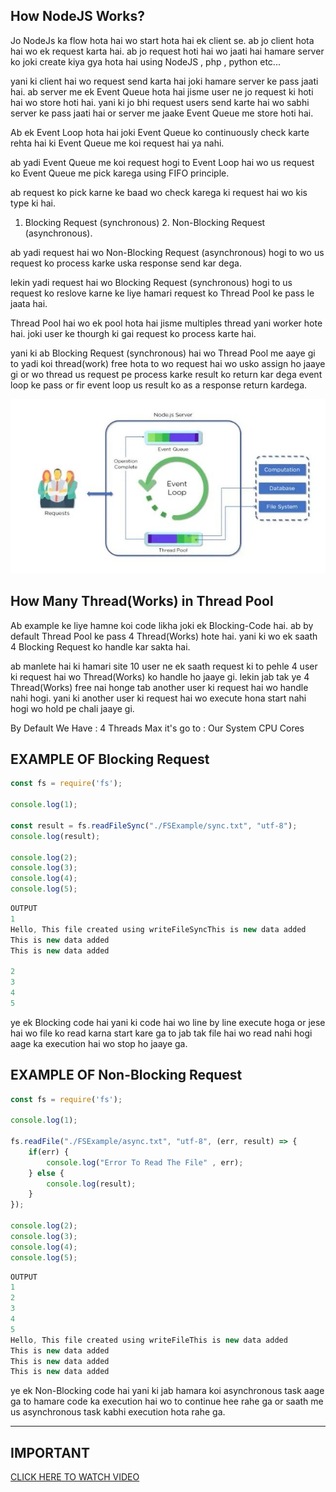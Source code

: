 ## How NodeJS Works?

Jo NodeJs ka flow hota hai wo start hota hai ek client se. ab jo client hota hai wo ek request karta hai. ab jo request hoti hai wo jaati hai hamare server ko joki create kiya gya hota hai using NodeJS , php , python etc...

yani ki client hai wo request send karta hai joki hamare server ke pass jaati hai. ab server me ek Event Queue hota hai jisme user ne jo request ki hoti hai wo store hoti hai. yani ki jo bhi request users send karte hai wo sabhi server ke pass jaati hai or server me jaake Event Queue me store hoti hai.

Ab ek Event Loop hota hai joki Event Queue ko continuously check karte rehta hai ki Event Queue me koi request hai ya nahi.

ab yadi Event Queue me koi request hogi to Event Loop hai wo us request ko Event Queue me pick karega using FIFO principle.

ab request ko pick karne ke baad wo check karega ki request hai wo kis type ki hai.

1. Blocking Request (synchronous) 2. Non-Blocking Request (asynchronous).

ab yadi request hai wo Non-Blocking Request (asynchronous) hogi to wo us request ko process karke uska response send kar dega.

lekin yadi request hai wo Blocking Request (synchronous) hogi to us request ko reslove karne ke liye hamari request ko Thread Pool ke pass le jaata hai.

Thread Pool hai wo ek pool hota hai jisme multiples thread yani worker hote hai. joki user ke thourgh ki gai request ko process karte hai.

yani ki ab Blocking Request (synchronous) hai wo Thread Pool me aaye gi to yadi koi thread(work) free hota to wo request hai wo usko assign ho jaaye gi or wo thread us request pe process karke result ko return kar dega event loop ke pass or fir event loop us result ko as a response return kardega.

![How NodeJS Work](<Images/how nodejs work.jpg>)


## How Many Thread(Works) in Thread Pool
Ab example ke liye hamne koi code likha joki ek Blocking-Code hai. ab by default Thread Pool ke pass 4 Thread(Works) hote hai. yani ki wo ek saath 4 Blocking Request ko handle kar sakta hai.

ab manlete hai ki hamari site 10 user ne ek saath request ki to pehle 4 user ki request hai wo Thread(Works) ko handle ho jaaye gi. lekin jab tak ye 4 Thread(Works) free nai honge tab another user ki request hai wo handle nahi hogi. yani ki another user ki request hai wo execute hona start nahi hogi wo hold pe chali jaaye gi.

By Default We Have : 4 Threads
Max it's go to : Our System CPU Cores


## EXAMPLE OF Blocking Request

```javascript
const fs = require('fs');

console.log(1);

const result = fs.readFileSync("./FSExample/sync.txt", "utf-8");
console.log(result);

console.log(2);
console.log(3);
console.log(4);
console.log(5);
```

```javascript
OUTPUT
1
Hello, This file created using writeFileSyncThis is new data added
This is new data added
This is new data added

2
3
4
5
```


ye ek Blocking code hai yani ki code hai wo line by line execute hoga or jese hai wo file ko read karna start kare ga to jab tak file hai wo read nahi hogi aage ka execution hai wo stop ho jaaye ga.


## EXAMPLE OF Non-Blocking Request

```javascript
const fs = require('fs');

console.log(1);

fs.readFile("./FSExample/async.txt", "utf-8", (err, result) => {
    if(err) {
        console.log("Error To Read The File" , err);
    } else {
        console.log(result);
    }
});

console.log(2);
console.log(3);
console.log(4);
console.log(5);
```


```javascript
OUTPUT
1
2
3
4
5
Hello, This file created using writeFileThis is new data added
This is new data added
This is new data added
This is new data added
```

ye ek Non-Blocking code hai yani ki jab hamara koi asynchronous task aage ga to hamare code ka execution hai wo to continue hee rahe ga or saath me us asynchronous task kabhi execution hota rahe ga.

-----

## IMPORTANT
[CLICK HERE TO WATCH VIDEO](https://youtu.be/y0aTs56DJWk?si=2T_g_EvKiyd0G65W)